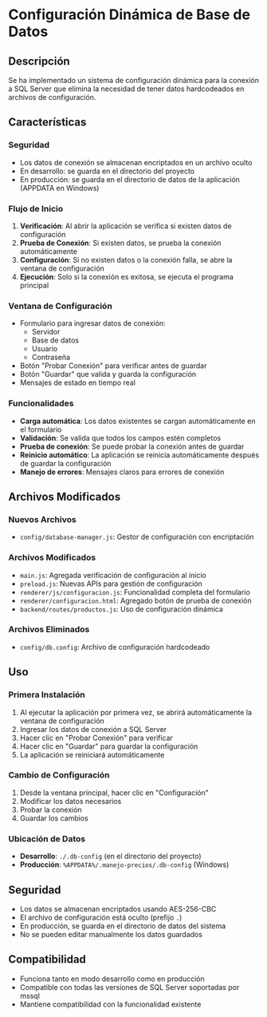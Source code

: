 # Configuración Dinámica de Base de Datos

## Descripción
Se ha implementado un sistema de configuración dinámica para la conexión a SQL Server que elimina la necesidad de tener datos hardcodeados en archivos de configuración.

## Características

### Seguridad
- Los datos de conexión se almacenan encriptados en un archivo oculto
- En desarrollo: se guarda en el directorio del proyecto
- En producción: se guarda en el directorio de datos de la aplicación (APPDATA en Windows)

### Flujo de Inicio
1. **Verificación**: Al abrir la aplicación se verifica si existen datos de configuración
2. **Prueba de Conexión**: Si existen datos, se prueba la conexión automáticamente
3. **Configuración**: Si no existen datos o la conexión falla, se abre la ventana de configuración
4. **Ejecución**: Solo si la conexión es exitosa, se ejecuta el programa principal

### Ventana de Configuración
- Formulario para ingresar datos de conexión:
  - Servidor
  - Base de datos
  - Usuario
  - Contraseña
- Botón "Probar Conexión" para verificar antes de guardar
- Botón "Guardar" que valida y guarda la configuración
- Mensajes de estado en tiempo real

### Funcionalidades
- **Carga automática**: Los datos existentes se cargan automáticamente en el formulario
- **Validación**: Se valida que todos los campos estén completos
- **Prueba de conexión**: Se puede probar la conexión antes de guardar
- **Reinicio automático**: La aplicación se reinicia automáticamente después de guardar la configuración
- **Manejo de errores**: Mensajes claros para errores de conexión

## Archivos Modificados

### Nuevos Archivos
- `config/database-manager.js`: Gestor de configuración con encriptación

### Archivos Modificados
- `main.js`: Agregada verificación de configuración al inicio
- `preload.js`: Nuevas APIs para gestión de configuración
- `renderer/js/configuracion.js`: Funcionalidad completa del formulario
- `renderer/configuracion.html`: Agregado botón de prueba de conexión
- `backend/routes/productos.js`: Uso de configuración dinámica

### Archivos Eliminados
- `config/db.config`: Archivo de configuración hardcodeado

## Uso

### Primera Instalación
1. Al ejecutar la aplicación por primera vez, se abrirá automáticamente la ventana de configuración
2. Ingresar los datos de conexión a SQL Server
3. Hacer clic en "Probar Conexión" para verificar
4. Hacer clic en "Guardar" para guardar la configuración
5. La aplicación se reiniciará automáticamente

### Cambio de Configuración
1. Desde la ventana principal, hacer clic en "Configuración"
2. Modificar los datos necesarios
3. Probar la conexión
4. Guardar los cambios

### Ubicación de Datos
- **Desarrollo**: `./.db-config` (en el directorio del proyecto)
- **Producción**: `%APPDATA%/.manejo-precios/.db-config` (Windows)

## Seguridad
- Los datos se almacenan encriptados usando AES-256-CBC
- El archivo de configuración está oculto (prefijo `.`)
- En producción, se guarda en el directorio de datos del sistema
- No se pueden editar manualmente los datos guardados

## Compatibilidad
- Funciona tanto en modo desarrollo como en producción
- Compatible con todas las versiones de SQL Server soportadas por mssql
- Mantiene compatibilidad con la funcionalidad existente
